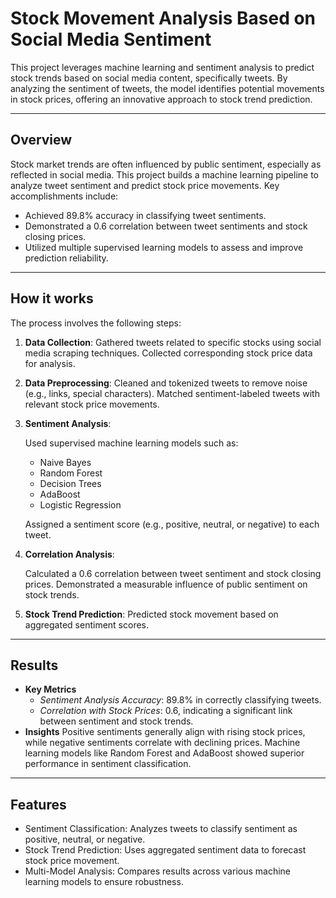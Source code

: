 
# Stock Movement Analysis Based on Social Media Sentiment

This project leverages machine learning and sentiment analysis to predict stock trends based on social media content, specifically tweets. By analyzing the sentiment of tweets, the model identifies potential movements in stock prices, offering an innovative approach to stock trend prediction.

---

## Overview

Stock market trends are often influenced by public sentiment, especially as reflected in social media. This project builds a machine learning pipeline to analyze tweet sentiment and predict stock price movements. Key accomplishments include:

- Achieved 89.8% accuracy in classifying tweet sentiments.
- Demonstrated a 0.6 correlation between tweet sentiments and stock closing prices.
- Utilized multiple supervised learning models to assess and improve prediction reliability.

---
## How it works

The process involves the following steps:
1. **Data Collection**:
    Gathered tweets related to specific stocks using social media scraping techniques.
    Collected corresponding stock price data for analysis.

2. **Data Preprocessing**:
    Cleaned and tokenized tweets to remove noise (e.g., links, special characters).
    Matched sentiment-labeled tweets with relevant stock price movements.

3. **Sentiment Analysis**:

    Used supervised machine learning models such as:
    - Naive Bayes
    - Random Forest
    - Decision Trees
    - AdaBoost
    - Logistic Regression

    Assigned a sentiment score (e.g., positive, neutral, or negative) to each tweet.

4. **Correlation Analysis**:

    Calculated a 0.6 correlation between tweet sentiment and stock closing prices.
    Demonstrated a measurable influence of public sentiment on stock trends.

5. **Stock Trend Prediction**:
    Predicted stock movement based on aggregated sentiment scores.

---
## Results

- **Key Metrics**
    - *Sentiment Analysis Accuracy*: 89.8% in correctly classifying tweets.
    - *Correlation with Stock Prices*: 0.6, indicating a significant link between sentiment and stock trends.
- **Insights**
Positive sentiments generally align with rising stock prices, while negative sentiments correlate with declining prices.
Machine learning models like Random Forest and AdaBoost showed superior performance in sentiment classification.

---
## Features
- Sentiment Classification: Analyzes tweets to classify sentiment as positive, neutral, or negative.
- Stock Trend Prediction: Uses aggregated sentiment data to forecast stock price movement.
- Multi-Model Analysis: Compares results across various machine learning models to ensure robustness.
